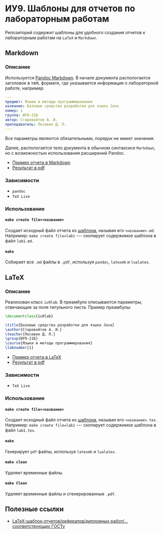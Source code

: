 # ИУ9. Шаблоны для отчетов по лабораторным работам

Репозиторий содержит шаблоны для удобного создания отчетов к лабораторным работам на `LaTeX` и `Markdown`.

## Markdown

### Описание

Используется [Pandoc Markdown](https://pandoc.org/MANUAL.html#pandocs-markdown). В начале документа распологается заголовок в `YAML` формате, где указывается информация о лабораторной работе, например:
``` yaml
---
предмет: Языки и методы программирования
название: Базовые средства разработки для языка Java
номер: 1
группа: ИУ9-21Б
автор: Старовойтов А. И.
преподаватель: Посевин Д. П.
---
```
Все параметры являются обязательными, порядок не имеет значения.

Далее, распологается тело документа в обычном синтаксисе `Markdown`, но с возможностью использования расширений Pandoc.

- [Пример отчета в Markdown](markdown/example.md)
- [Результат в pdf](markdown/example.pdf)

### Зависимости

- `pandoc`
- `TeX Live`

### Использование

#### `make create file=<название>`

Создает исходный файл отчета из [шаблона](markdown/template), называя его `<название>.md`.
Например:
`make create file=lab1` --- скопирует содержимое шаблона в файл `lab1.md`.

#### `make`

Собирает все `.md` файлы в `.pdf`, используя `pandoc`, `latexmk` и `lualatex`.

## LaTeX

### Описание

Реализован класс `iu9lab`.
В преамбуле описываются параметры, отвечающие за поля титульного листа.
Пример преамбулы:

``` tex
\documentclass{iu9lab}

\title{Базовые средства разработки для языка Java}
\author{Старовойтов А. И.}
\teacher{Посевин Д. П.}
\group{ИУ9-21Б}
\course{Языки и методы программирования}
\labnumber{1}
```

- [Пример отчета в LaTeX](latex/example.tex)
- [Результат в pdf](latex/example.pdf)

### Зависимости

- `TeX Live`

### Использование

#### `make create file=<название>`

Создает исходный файл отчета из [шаблона](latex/template), называя его `<название>.tex`.
Например:
`make create file=lab1` --- скопирует содержимое шаблона в файл `lab1.tex`.

#### `make`

Генерирует `pdf` файлы, используя `latexmk` и `lualatex`.

#### `make clean`

Удаляет временные файлы.

#### `make Clean`

Удаляет временные файлы и сгенерированные `.pdf`.

## Полезные ссылки

- [LaTeX-шаблон отчетов/рефератов/дипломных работ/... соответствующих ГОСТу](https://github.com/Orianti/bmstu-latex-class)
